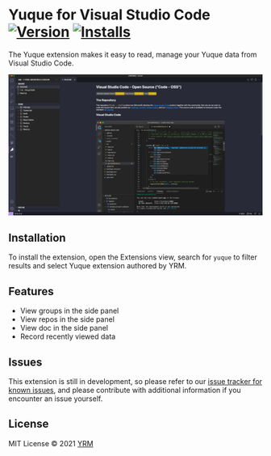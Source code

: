 # Yuque for Visual Studio Code [![Version](https://vsmarketplacebadge.apphb.com/version/YRM.yuque.svg)](https://marketplace.visualstudio.com/items?itemName=YRM.yuque) [![Installs](https://vsmarketplacebadge.apphb.com/installs-short/YRM.yuque.svg)](https://marketplace.visualstudio.com/items?itemName=YRM.yuque)

The Yuque extension makes it easy to read, manage your Yuque data from Visual Studio Code.

![](./resources/snapshot.png)

## Installation

To install the extension, open the Extensions view, search for `yuque` to filter results and select Yuque extension authored by YRM.

## Features

- View groups in the side panel
- View repos in the side panel
- View doc in the side panel
- Record recently viewed data

## Issues

This extension is still in development, so please refer to our [issue tracker for known issues](https://github.com/yrming/vscode-yuque/issues), and please contribute with additional information if you encounter an issue yourself.

## License

MIT License © 2021 [YRM](https://github.com/yrming)
